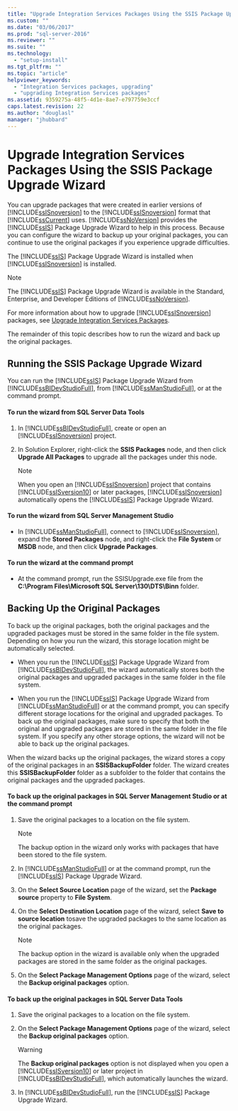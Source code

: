 ```yaml
---
title: "Upgrade Integration Services Packages Using the SSIS Package Upgrade Wizard | Microsoft Docs"
ms.custom: ""
ms.date: "03/06/2017"
ms.prod: "sql-server-2016"
ms.reviewer: ""
ms.suite: ""
ms.technology: 
  - "setup-install"
ms.tgt_pltfrm: ""
ms.topic: "article"
helpviewer_keywords: 
  - "Integration Services packages, upgrading"
  - "upgrading Integration Services packages"
ms.assetid: 9359275a-48f5-4d1e-8ae7-e797759e3ccf
caps.latest.revision: 22
ms.author: "douglasl"
manager: "jhubbard"
---
```

# Upgrade Integration Services Packages Using the SSIS Package Upgrade Wizard
  You can upgrade packages that were created in earlier versions of [!INCLUDE[ssISnoversion](../../../advanced-analytics/r-services/includes/ssisnoversion-md.md)] to the [!INCLUDE[ssISnoversion](../../../advanced-analytics/r-services/includes/ssisnoversion-md.md)] format that [!INCLUDE[ssCurrent](../../../advanced-analytics/r-services/includes/sscurrent-md.md)] uses. [!INCLUDE[ssNoVersion](../../../advanced-analytics/r-services/includes/ssnoversion-md.md)] provides the [!INCLUDE[ssIS](../../../analysis-services/instances/includes/ssis-md.md)] Package Upgrade Wizard to help in this process. Because you can configure the wizard to backup up your original packages, you can continue to use the original packages if you experience upgrade difficulties.  
  
 The [!INCLUDE[ssIS](../../../analysis-services/instances/includes/ssis-md.md)] Package Upgrade Wizard is installed when [!INCLUDE[ssISnoversion](../../../advanced-analytics/r-services/includes/ssisnoversion-md.md)] is installed.  
  
> [!NOTE]  
>  The [!INCLUDE[ssIS](../../../analysis-services/instances/includes/ssis-md.md)] Package Upgrade Wizard is available in the Standard, Enterprise, and Developer Editions of [!INCLUDE[ssNoVersion](../../../advanced-analytics/r-services/includes/ssnoversion-md.md)].  
  
 For more information about how to upgrade [!INCLUDE[ssISnoversion](../../../advanced-analytics/r-services/includes/ssisnoversion-md.md)] packages, see [Upgrade Integration Services Packages](../../../integration-services/install/windows/upgrade-integration-services-packages.md).  
  
 The remainder of this topic describes how to run the wizard and back up the original packages.  
  
## Running the SSIS Package Upgrade Wizard  
 You can run the [!INCLUDE[ssIS](../../../analysis-services/instances/includes/ssis-md.md)] Package Upgrade Wizard from [!INCLUDE[ssBIDevStudioFull](../../../analysis-services/includes/ssbidevstudiofull-md.md)], from [!INCLUDE[ssManStudioFull](../../../advanced-analytics/r-services/includes/ssmanstudiofull-md.md)], or at the command prompt.  
  
#### To run the wizard from SQL Server Data Tools  
  
1.  In [!INCLUDE[ssBIDevStudioFull](../../../analysis-services/includes/ssbidevstudiofull-md.md)], create or open an [!INCLUDE[ssISnoversion](../../../advanced-analytics/r-services/includes/ssisnoversion-md.md)] project.  
  
2.  In Solution Explorer, right-click the **SSIS Packages** node, and then click **Upgrade All Packages** to upgrade all the packages under this node.  
  
    > [!NOTE]  
    >  When you open an [!INCLUDE[ssISnoversion](../../../advanced-analytics/r-services/includes/ssisnoversion-md.md)] project that contains [!INCLUDE[ssISversion10](../../../integration-services/control-flow/includes/ssisversion10-md.md)] or later packages, [!INCLUDE[ssISnoversion](../../../advanced-analytics/r-services/includes/ssisnoversion-md.md)] automatically opens the [!INCLUDE[ssIS](../../../analysis-services/instances/includes/ssis-md.md)] Package Upgrade Wizard.  
  
#### To run the wizard from SQL Server Management Studio  
  
-   In [!INCLUDE[ssManStudioFull](../../../advanced-analytics/r-services/includes/ssmanstudiofull-md.md)], connect to [!INCLUDE[ssISnoversion](../../../advanced-analytics/r-services/includes/ssisnoversion-md.md)], expand the **Stored Packages** node, and right-click the **File System** or **MSDB** node, and then click **Upgrade Packages**.  
  
#### To run the wizard at the command prompt  
  
-   At the command prompt, run the SSISUpgrade.exe file from the **C:\Program Files\Microsoft SQL Server\130\DTS\Binn** folder.  
  
## Backing Up the Original Packages  
 To back up the original packages, both the original packages and the upgraded packages must be stored in the same folder in the file system. Depending on how you run the wizard, this storage location might be automatically selected.  
  
-   When you run the [!INCLUDE[ssIS](../../../analysis-services/instances/includes/ssis-md.md)] Package Upgrade Wizard from [!INCLUDE[ssBIDevStudioFull](../../../analysis-services/includes/ssbidevstudiofull-md.md)], the wizard automatically stores both the original packages and upgraded packages in the same folder in the file system.  
  
-   When you run the [!INCLUDE[ssIS](../../../analysis-services/instances/includes/ssis-md.md)] Package Upgrade Wizard from [!INCLUDE[ssManStudioFull](../../../advanced-analytics/r-services/includes/ssmanstudiofull-md.md)] or at the command prompt, you can specify different storage locations for the original and upgraded packages. To back up the original packages, make sure to specify that both the original and upgraded packages are stored in the same folder in the file system. If you specify any other storage options, the wizard will not be able to back up the original packages.  
  
 When the wizard backs up the original packages, the wizard stores a copy of the original packages in an **SSISBackupFolder** folder. The wizard creates this **SSISBackupFolder** folder as a subfolder to the folder that contains the original packages and the upgraded packages.  
  
#### To back up the original packages in SQL Server Management Studio or at the command prompt  
  
1.  Save the original packages to a location on the file system.  
  
    > [!NOTE]  
    >  The backup option in the wizard only works with packages that have been stored to the file system.  
  
2.  In [!INCLUDE[ssManStudioFull](../../../advanced-analytics/r-services/includes/ssmanstudiofull-md.md)] or at the command prompt, run the [!INCLUDE[ssIS](../../../analysis-services/instances/includes/ssis-md.md)] Package Upgrade Wizard.  
  
3.  On the **Select Source Location** page of the wizard, set the **Package source** property to **File System**.  
  
4.  On the **Select Destination Location** page of the wizard, select **Save to source location** tosave the upgraded packages to the same location as the original packages.  
  
    > [!NOTE]  
    >  The backup option in the wizard is available only when the upgraded packages are stored in the same folder as the original packages.  
  
5.  On the **Select Package Management Options** page of the wizard, select the **Backup original packages** option.  
  
#### To back up the original packages in SQL Server Data Tools  
  
1.  Save the original packages to a location on the file system.  
  
2.  On the **Select Package Management Options** page of the wizard, select the **Backup original packages** option.  
  
    > [!WARNING]  
    >  The **Backup original packages** option is not displayed when you open a [!INCLUDE[ssISversion10](../../../integration-services/control-flow/includes/ssisversion10-md.md)] or later project in [!INCLUDE[ssBIDevStudioFull](../../../analysis-services/includes/ssbidevstudiofull-md.md)], which automatically launches the wizard.  
  
3.  In [!INCLUDE[ssBIDevStudioFull](../../../analysis-services/includes/ssbidevstudiofull-md.md)], run the [!INCLUDE[ssIS](../../../analysis-services/instances/includes/ssis-md.md)] Package Upgrade Wizard.  
  
  